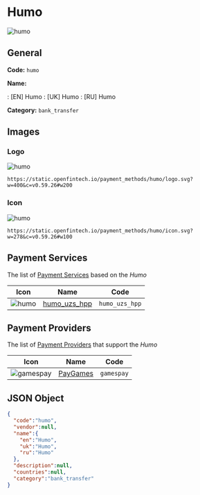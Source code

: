 
# Humo 
![humo](https://static.openfintech.io/payment_methods/humo/logo.svg?w=400&c=v0.59.26#w200)  

## General 
**Code:** `humo` 
 
**Name:** 
 
:	[EN] Humo 
:	[UK] Humo 
:	[RU] Humo 
 
**Category:** `bank_transfer` 
 

## Images 

### Logo 
![humo](https://static.openfintech.io/payment_methods/humo/logo.svg?w=400&c=v0.59.26#w200)  

```
https://static.openfintech.io/payment_methods/humo/logo.svg?w=400&c=v0.59.26#w200
```  

### Icon 
![humo](https://static.openfintech.io/payment_methods/humo/icon.svg?w=278&c=v0.59.26#w100)  

```
https://static.openfintech.io/payment_methods/humo/icon.svg?w=278&c=v0.59.26#w100
```  

## Payment Services 
 
The list of [Payment Services](/payment-services/) based on the _Humo_ 

|Icon|Name|Code| 
|:---:|:---:|:---:| 
|![humo](https://static.openfintech.io/payment_methods/humo/icon.svg?w=278&c=v0.59.26#w100) |[humo_uzs_hpp](/payment-services/humo_uzs_hpp/)|`humo_uzs_hpp`| 
 

## Payment Providers 
 
The list of [Payment Providers](/payment-providers/) that support the _Humo_ 

|Icon|Name|Code| 
|:---:|:---:|:---:| 
|![gamespay](https://static.openfintech.io/payment_providers/gamespay/icon.svg?w=278&c=v0.59.26#w100) |[PayGames](/payment-providers/gamespay/)|`gamespay`| 
 

## JSON Object 

```json
{
  "code":"humo",
  "vendor":null,
  "name":{
    "en":"Humo",
    "uk":"Humo",
    "ru":"Humo"
  },
  "description":null,
  "countries":null,
  "category":"bank_transfer"
}
```  
